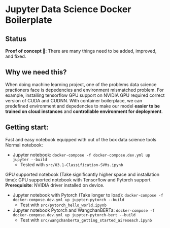 # Jupyter Data Science Docker Boilerplate

## Status

**Proof of concept 🚧**: There are many things need to be added, improved, and fixed. 

## Why we need this?
When doing machine learning project, one of the problems data science practioners face is depedencies and environment mismatched problem. For example, installing tensorflow GPU support on NVIDIA GPU required correct version of CUDA and CUDNN. With container boilerplace, we can predefined environment and depedencies to make our model **easier to be trained on cloud instances** and **controllable environment for deployment**.

## Getting start:
Fast and easy notebook equipped with out of the box data science tools
Normal notebook:

- Jupyter notebook: `docker-compose -f docker-compose.dev.yml up jupyter --build`  
    - Tested with `src/03.1-Classification-SVMs.ipynb`

GPU supported notebook (Take significantly higher space and installation time):
GPU supported notebook with Tensorflow and Pytorch support   
**Prerequisite**: NVIDIA driver installed on device.

- Jupyter notebook with Pytorch (Take longer to load): `docker-compose -f docker-compose.dev.yml up jupyter-pytorch --build`
    - Test with `src/pytorch_hello_world.ipynb`
- Jupyter notebook Pytorch and WangchanBERTa: `docker-compose -f docker-compose.dev.yml up jupyter-pytorch-bert --build`
    - Test with `src/wangchanberta_getting_started_aireseach.ipynb`
